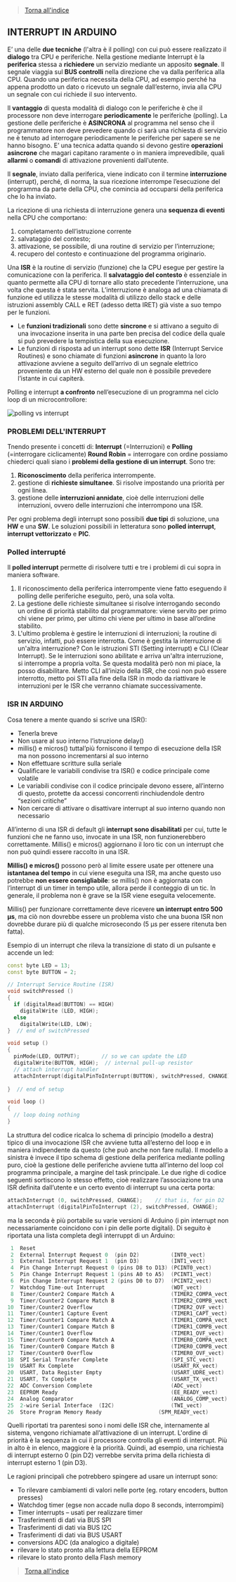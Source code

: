 >[Torna all'indice](indexinterrupts.md)
## **INTERRUPT IN ARDUINO**

E’ una delle **due tecniche** (l'altra è il polling) con cui può essere realizzato il **dialogo** tra CPU e periferiche. Nella gestione mediante Interrupt è la **periferica** stessa a **richiedere** un servizio mediante un apposito **segnale**. Il segnale viaggia sul **BUS controlli** nella direzione che va dalla periferica alla CPU. Quando una periferica necessita della CPU, ad esempio perché ha appena prodotto un dato o ricevuto un segnale dall’esterno, invia alla CPU un segnale con cui richiede il suo intervento. 

Il **vantaggio** di questa modalità di dialogo con le periferiche è che il processore non deve interrogare **periodicamente** le periferiche (polling). La gestione delle periferiche è **ASINCRONA** al programma nel senso che il programmatore non deve prevedere quando ci sarà una richiesta di servizio ne è tenuto ad interrogare periodicamente le periferiche per sapere se ne hanno bisogno. E’ una tecnica adatta quando si devono gestire **operazioni asincrone** che magari capitano raramente o in maniera imprevedibile, quali **allarmi** o **comandi** di attivazione provenienti dall’utente.

Il **segnale**, inviato dalla periferica, viene indicato con il termine **interruzione** (interrupt), perché, di norma, la sua ricezione interrompe l’esecuzione del programma da parte della CPU, che comincia ad occuparsi della periferica che lo ha inviato.

La ricezione di una richiesta di interruzione genera una **sequenza di eventi** nella CPU che comportano:
1.	completamento dell’istruzione corrente
2.	salvataggio del contesto;
3.	attivazione, se possibile, di una routine di servizio per l’interruzione;
4.	recupero del contesto e continuazione del programma originario.

Una **ISR** è la routine di servizio (funzione) che la CPU esegue per gestire la comunicazione con la periferica. 
Il **salvataggio del contesto** è essenziale in quanto permette alla CPU di tornare allo stato precedente l’interruzione, una volta che questa è stata servita. L’interruzione è analoga ad una chiamata di funzione ed utilizza le stesse modalità di utilizzo dello stack e delle istruzioni assembly CALL e RET (adesso detta IRET) già viste a suo tempo per le funzioni. 

- Le **funzioni tradizionali** sono dette **sincrone** e si attivano a seguito di una invocazione inserita in una parte ben precisa del codice della quale si può prevedere la tempistica della sua esecuzione. 
- Le funzioni di risposta ad un interrupt sono dette **ISR** (Interrupt Service Routines) e sono chiamate di funzioni **asincrone** in quanto la loro attivazione avviene a seguito dell’arrivo di un segnale elettrico proveniente da un HW esterno del quale non è possibile prevedere l’istante in cui capiterà.

Polling e interrupt **a confronto** nell’esecuzione di un programma nel ciclo loop di un microcontrollore:

![polling vs interrupt](poll-int.png)


### **PROBLEMI DELL'INTERRUPT**

Tnendo presente i concetti di: **Interrupt** (=Interruzioni) e **Polling** (=interrogare ciclicamente) **Round Robin** = interrogare con ordine possiamo chiederci quali siano i **problemi della gestione di un interrupt**. Sono tre: 
1.	**Riconoscimento** della periferica interrompente. 
2.	gestione di **richieste simultanee**. Si risolve impostando una priorità per ogni linea.
3.	gestione delle **interruzioni annidate**, cioè delle interruzioni delle interruzioni, ovvero delle interruzioni che interrompono una ISR.

Per ogni problema degli interrupt sono possibili **due tipi** di soluzione, una **HW** e una **SW**. Le soluzioni possibili in letteratura sono **polled interrupt**, **interrupt vettorizzato** e **PIC**.

### **Polled interrupt**é

Il **polled interrupt** permette di risolvere tutti e tre i problemi di cui sopra in maniera software.

1. Il riconoscimento della periferica interrompente viene fatto eseguendo il polling delle periferiche eseguito, però, una sola volta. 
2. La gestione delle richieste simultanee si risolve interrogando secondo un ordine di priorità stabilito dal programmatore: viene servito per primo chi viene per primo, per ultimo chi viene per ultimo in base all’ordine stabilito.
3. L'ultimo problema è gestire le interruzioni di interruzioni; la routine di servizio, infatti, può essere interrotta. Come è gestita la interruzione di un'altra interruzione? Con le istruzioni STI (Setting interrupt) e CLI (Clear Interrupt). Se le interruzioni sono abilitate e arriva un'altra interruzione, si interrompe a propria volta. Se questa modalità però non mi piace, la posso disabilitare. Metto CLI all’inizio della ISR, che così non può essere interrotto, metto poi STI alla fine della ISR in modo da riattivare le interruzioni per le ISR che verranno chiamate successivamente.

### **ISR IN ARDUINO**

Cosa tenere a mente quando si scrive una ISR():
-	Tenerla breve
-	Non usare al suo interno l’istruzione delay()
-	millis() e micros() tuttal’più forniscono il tempo di esecuzione della ISR ma non possono incrementarsi al suo interno
-	Non effettuare scritture sulla seriale
-	Qualificare le variabili condivise tra ISR() e codice principale come volatile
-	Le variabili condivise con il codice principale devono essere, all’interno di questo, protette da accessi concorrenti rinchiudendole dentro “sezioni critiche”
-	Non cercare di attivare o disattivare interrupt al suo interno quando non necessario

All’interno di una ISR di default gli **interrupt sono disabilitati** per cui, tutte le funzioni che ne fanno uso, invocate in una ISR, non funzionerebbero correttamente. Millis() e micros() aggiornano il loro tic con un interrupt che non può quindi essere raccolto in una ISR. 

**Millis() e micros()** possono però al limite essere usate per ottenere una **istantanea del tempo** in cui viene eseguita una ISR, ma anche questo uso potrebbe **non essere consigliabile**: se millis() non è aggiornata con l’interrupt di un timer in tempo utile, allora perde il conteggio di un tic. In generale, il problema non è grave se la ISR viene eseguita velocemente. 

Millis() per funzionare correttamente deve ricevere **un interrupt entro 500 μs**, ma ciò non dovrebbe essere un problema visto che una buona ISR non dovrebbe durare più di qualche microsecondo (5 μs per essere ritenuta ben fatta).

Esempio di un interrupt che rileva la transizione di stato di un pulsante e accende un led:

```C++
const byte LED = 13;
const byte BUTTON = 2;

// Interrupt Service Routine (ISR)
void switchPressed ()
{
  if (digitalRead(BUTTON) == HIGH)
    digitalWrite (LED, HIGH);
  else
    digitalWrite(LED, LOW);
}  // end of switchPressed

void setup ()
{
  pinMode(LED, OUTPUT);  	  // so we can update the LED
  digitalWrite(BUTTON, HIGH);  // internal pull-up resistor
  // attach interrupt handler
  attachInterrupt(digitalPinToInterrupt(BUTTON), switchPressed, CHANGE);  
  
}  // end of setup

void loop ()
{
  // loop doing nothing 
} 
``` 


La struttura del codice ricalca lo schema di principio (modello a destra) tipico di una invocazione ISR che avviene tutta all’esterno del loop e in maniera indipendente da questo (che può anche non fare nulla). 
Il modello a sinistra è invece il tipo schema di gestione della periferica mediante polling puro, cioè la gestione delle periferiche avviene tutta all’interno del loop col programma principale, a margine del task principale.
Le due righe di codice seguenti sortiscono lo stesso effetto, cioè realizzare l’associazione tra una ISR definita dall’utente e un certo evento di interrupt su una certa porta:
```C++
attachInterrupt (0, switchPressed, CHANGE);    // that is, for pin D2
attachInterrupt (digitalPinToInterrupt (2), switchPressed, CHANGE); 
```
ma la seconda è più portabile su varie versioni di Arduino (i pin interrupt non necessariamente coincidono con i pin delle porte digitali).
Di seguito è riportata una lista completa degli interruppt di un Arduino:
```C++
 1  Reset 
 2  External Interrupt Request 0  (pin D2)          (INT0_vect)
 3  External Interrupt Request 1  (pin D3)          (INT1_vect)
 4  Pin Change Interrupt Request 0 (pins D8 to D13) (PCINT0_vect)
 5  Pin Change Interrupt Request 1 (pins A0 to A5)  (PCINT1_vect)
 6  Pin Change Interrupt Request 2 (pins D0 to D7)  (PCINT2_vect)
 7  Watchdog Time-out Interrupt                     (WDT_vect)
 8  Timer/Counter2 Compare Match A                  (TIMER2_COMPA_vect)
 9  Timer/Counter2 Compare Match B                  (TIMER2_COMPB_vect)
10  Timer/Counter2 Overflow                         (TIMER2_OVF_vect)
11  Timer/Counter1 Capture Event                    (TIMER1_CAPT_vect)
12  Timer/Counter1 Compare Match A                  (TIMER1_COMPA_vect)
13  Timer/Counter1 Compare Match B                  (TIMER1_COMPB_vect)
14  Timer/Counter1 Overflow                         (TIMER1_OVF_vect)
15  Timer/Counter0 Compare Match A                  (TIMER0_COMPA_vect)
16  Timer/Counter0 Compare Match B                  (TIMER0_COMPB_vect)
17  Timer/Counter0 Overflow                         (TIMER0_OVF_vect)
18  SPI Serial Transfer Complete                    (SPI_STC_vect)
19  USART Rx Complete                               (USART_RX_vect)
20  USART, Data Register Empty                      (USART_UDRE_vect)
21  USART, Tx Complete                              (USART_TX_vect)
22  ADC Conversion Complete                         (ADC_vect)
23  EEPROM Ready                                    (EE_READY_vect)
24  Analog Comparator                               (ANALOG_COMP_vect)
25  2-wire Serial Interface  (I2C)                  (TWI_vect)
26  Store Program Memory Ready                  (SPM_READY_vect)
```
Quelli riportati tra parentesi sono i nomi delle ISR che, internamente al sistema, vengono richiamate all’attivazione di un interrupt.
L'ordine di priorità è la sequenza in cui il processore controlla gli eventi di interrupt. Più in alto è in elenco, maggiore è la priorità. Quindi, ad esempio, una richiesta di interrupt esterno 0 (pin D2) verrebbe servita prima della richiesta di interrupt esterno 1 (pin D3).

Le ragioni principali che potrebbero spingere ad usare un interrupt sono:
-	To rilevare cambiamenti di valori nelle porte (eg. rotary encoders, button presses)
-	Watchdog timer (egse non accade nulla dopo 8 seconds, interrompimi)
-	Timer interrupts – usati per realizzare timer 
-	Trasferimenti di dati via BUS SPI
- Trasferimenti di dati via BUS I2C
-	Trasferimenti di dati via BUS USART
-	conversions ADC (da analogico a digitale)
- rilevare lo stato pronto alla lettura della EEPROM 
-	rilevare lo stato pronto della Flash memory 

>[Torna all'indice](indexinterrupts.md)
